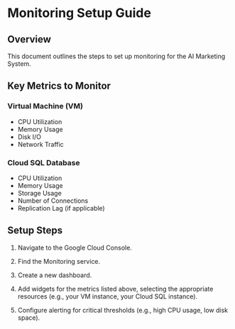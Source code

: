 # Monitoring Setup Guide

## Overview

This document outlines the steps to set up monitoring for the AI Marketing System.

## Key Metrics to Monitor

### Virtual Machine (VM)

- CPU Utilization
- Memory Usage
- Disk I/O
- Network Traffic

### Cloud SQL Database
- CPU Utilization
- Memory Usage
- Storage Usage
- Number of Connections
- Replication Lag (if applicable)

## Setup Steps

1. Navigate to the Google Cloud Console.

2. Find the Monitoring service.

3. Create a new dashboard.

4. Add widgets for the metrics listed above, selecting the appropriate resources (e.g., your VM instance, your Cloud SQL instance).

5. Configure alerting for critical thresholds (e.g., high CPU usage, low disk space).
